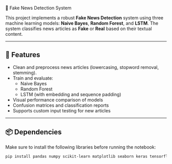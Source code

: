 📰 Fake News Detection System

This project implements a robust **Fake News Detection** system using three machine learning models: **Naive Bayes**, **Random Forest**, and **LSTM**. The system classifies news articles as **Fake** or **Real** based on their textual content.

---

## 📌 Features

- Clean and preprocess news articles (lowercasing, stopword removal, stemming).
- Train and evaluate:
  - Naive Bayes
  - Random Forest
  - LSTM (with embedding and sequence padding)
- Visual performance comparison of models
- Confusion matrices and classification reports
- Supports custom input testing for new articles

---

## 📦 Dependencies

Make sure to install the following libraries before running the notebook:

```bash
pip install pandas numpy scikit-learn matplotlib seaborn keras tensorflow
